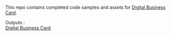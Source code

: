 This repo contains completed code samples and assets for <a href='https://github.com/abdellahslimani/Digital-Business-Card'>Digital Business Card</a>.

Outputs :<br>
<a href='https://abdellahslimani.github.io/digital-business-card-2/index.html' target="_blank">Digital Business Card</a>.<br>

